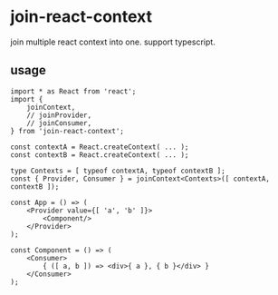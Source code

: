 # join-react-context
join multiple react context into one.
support typescript.

## usage
```tsx
import * as React from 'react';
import {
    joinContext,
    // joinProvider,
    // joinConsumer,
} from 'join-react-context';

const contextA = React.createContext( ... );
const contextB = React.createContext( ... );

type Contexts = [ typeof contextA, typeof contextB ];
const { Provider, Consumer } = joinContext<Contexts>([ contextA, contextB ]);

const App = () => (
    <Provider value={[ 'a', 'b' ]}>
        <Component/>
    </Provider>
);

const Component = () => (
    <Consumer>
        { ([ a, b ]) => <div>{ a }, { b }</div> }
    </Consumer>
);
```
